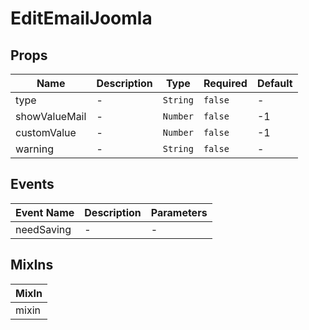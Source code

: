 # EditEmailJoomla

## Props

<!-- @vuese:EditEmailJoomla:props:start -->
|Name|Description|Type|Required|Default|
|---|---|---|---|---|
|type|-|`String`|`false`|-|
|showValueMail|-|`Number`|`false`|-1|
|customValue|-|`Number`|`false`|-1|
|warning|-|`String`|`false`|-|

<!-- @vuese:EditEmailJoomla:props:end -->


## Events

<!-- @vuese:EditEmailJoomla:events:start -->
|Event Name|Description|Parameters|
|---|---|---|
|needSaving|-|-|

<!-- @vuese:EditEmailJoomla:events:end -->


## MixIns

<!-- @vuese:EditEmailJoomla:mixIns:start -->
|MixIn|
|---|
|mixin|

<!-- @vuese:EditEmailJoomla:mixIns:end -->


